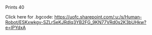 Prints 40

Click here for .bgcode: https://uofc.sharepoint.com/:u:/s/Human-Robot/ESKxwkgv-SZLrSeKJRdIq3YB2FG_9KN77VRd0s2K3bUHkw?e=IPYdxA

